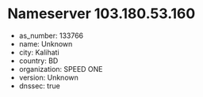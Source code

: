 # Nameserver 103.180.53.160

* as_number: 133766
* name: Unknown
* city: Kalihati
* country: BD
* organization: SPEED ONE
* version: Unknown
* dnssec: true
